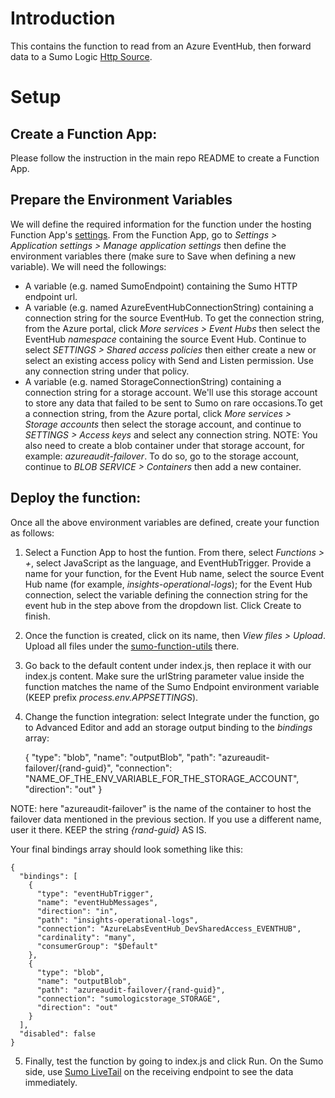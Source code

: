 # Introduction
This contains the function to read from an Azure EventHub, then forward data to a Sumo Logic [Http Source](https://help.sumologic.com/Send-Data/Sources/02Sources-for-Hosted-Collectors/HTTP-Source).
# Setup 
## Create a Function App:
Please follow the instruction in the main repo README to create a Function App.

## Prepare the Environment Variables  
We will define the required information for the function under the hosting Function App's [settings](https://docs.microsoft.com/en-us/azure/azure-functions/functions-how-to-use-azure-function-app-settings). From the Function App, go to *Settings > Application settings > Manage application settings* then define the environment variables there (make sure to Save when defining a new variable). We will need the followings: 
- A variable (e.g. named SumoEndpoint) containing the Sumo HTTP endpoint url.
- A variable (e.g. named AzureEventHubConnectionString) containing a connection string for the source EventHub. To get the connection string, from the Azure portal, click *More services > Event Hubs* then select the EventHub *namespace* containing the source Event Hub. Continue to select *SETTINGS > Shared access policies* then either create a new or select an existing access policy with Send and Listen permission. Use any connection string under that policy.
- A variable (e.g. named StorageConnectionString) containing a connection string for a storage account. We'll use this storage account to store any data that failed to be sent to Sumo on rare occasions.To get a connection string, from the Azure portal, click *More services > Storage accounts* then select the storage account, and continue to *SETTINGS > Access keys* and select any connection string.
NOTE: You also need to create a blob container under that storage account, for example: *azureaudit-failover*. To do so, go to the storage account, continue to *BLOB SERVICE > Containers* then add a new container. 


## Deploy the function:
Once all the above environment variables are defined, create your function as follows: 
1. Select a Function App to host the funtion. From there, select *Functions > +*, select JavaScript as the language, and EventHubTrigger. Provide a name for your function, for the Event Hub name, select the source Event Hub name (for example, *insights-operational-logs*); for the Event Hub connection, select the variable defining the connection string for the event hub in the step above from the dropdown list. Click Create to finish.
2. Once the function is created, click on its name, then *View files > Upload*. Upload all files under the [sumo-function-utils](https://github.com/SumoLogic/sumologic-azure-function/tree/master/sumo-function-utils/lib) there. 
3. Go back to the default content under index.js, then replace it with our index.js content. Make sure the urlString parameter value inside the function matches the name of the Sumo Endpoint environment variable (KEEP prefix *process.env.APPSETTINGS*).  
4. Change the function integration: select Integrate under the function, go to Advanced Editor and add an storage output binding to the *bindings* array:

    {
      "type": "blob",
      "name": "outputBlob",
      "path": "azureaudit-failover/\{rand-guid\}",
      "connection": "NAME_OF_THE_ENV_VARIABLE_FOR_THE_STORAGE_ACCOUNT",
      "direction": "out"
    }
    
NOTE: here "azureaudit-failover" is the name of the container to host the failover data mentioned in the previous section. If you use a different name, user it there. KEEP the string *{rand-guid}* AS IS.

Your final bindings array should look something like this: 

    {
      "bindings": [
        {
          "type": "eventHubTrigger",
          "name": "eventHubMessages",
          "direction": "in",
          "path": "insights-operational-logs",
          "connection": "AzureLabsEventHub_DevSharedAccess_EVENTHUB",
          "cardinality": "many",
          "consumerGroup": "$Default"
        },
        {
          "type": "blob",
          "name": "outputBlob",
          "path": "azureaudit-failover/{rand-guid}",
          "connection": "sumologicstorage_STORAGE",
          "direction": "out"
        }
      ],
      "disabled": false
    }

5. Finally, test the function by going to index.js and click Run. On the Sumo side, use [Sumo LiveTail](https://help.sumologic.com/Search/Live-Tail) on the receiving endpoint to see the data immediately.
